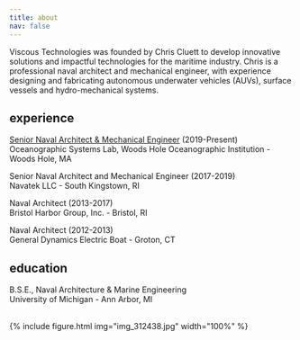 ```yaml
---
title: about
nav: false
---
```


Viscous Technologies was founded by Chris Cluett to develop innovative solutions and impactful technologies for the maritime industry. Chris is a professional naval architect and mechanical engineer, with experience designing and fabricating autonomous underwater vehicles (AUVs), surface vessels and hydro-mechanical systems. 

## experience
[Senior Naval Architect & Mechanical Engineer](https://www2.whoi.edu/staff/ccluett/) (2019-Present)\
Oceanographic Systems Lab, Woods Hole Oceanographic Institution - Woods Hole, MA
  
Senior Naval Architect and Mechanical Engineer (2017-2019)\
Navatek LLC - South Kingstown, RI
  
Naval Architect (2013-2017)\
Bristol Harbor Group, Inc. - Bristol, RI
  
Naval Architect (2012-2013)\
General Dynamics Electric Boat - Groton, CT  

## education
B.S.E., Naval Architecture & Marine Engineering\
University of Michigan - Ann Arbor, MI
  
<br>
{% include figure.html img="img_312438.jpg" width="100%" %}

<!--- 
Viscous Technologies provides innovative and performance-driven engineering solutions, specializing in the design, analysis, and consulting services for underwater vehicles, surface vessels, hydro-mechanical systems, and subsea applications. 

Our range of expertise includes:

* Surface vessel and subsea vehicle design and analysis
* Field support, at sea testing, tow tank testing, and data acquisition
* Design and fabrication of metal, plastic, and composite structures for surface and subsea environments
* Solid and surface CAD modeling
* Electric powertrain design
* Hydrodynamics of underwater vehicles
* Linear and non-linear finite element analysis (FEA)
* Reynolds-averaged Navier-Stokes computational fluid dynamics (RANS CFD) modeling
* 6 degrees-of-freedom (6DOF) dynamic modeling of UUVs

{% include figure.html img="Picture1.png" width="100%" caption="There are two main components of drag an underwater vehicle experiences as it moves through the water: pressure drag and viscous drag. When a body is bluff, total drag is dominated by pressure drag. When a body is streamlined, total drag is dominated by viscous drag. For an equal frontal area, a streamlined body will always have less drag than a bluff body." %}

--> 
